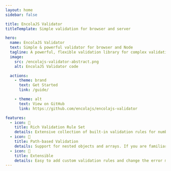 ```yaml
---
layout: home
sidebar: false

title: EncolaJS Validator
titleTemplate: Simple validation for browser and server

hero:
  name: EncolaJS Validator
  text: Simple & powerful validator for browser and Node
  tagline: A powerful, flexible validation library for complex validation scenarios. Excellent DX.
  image:
    src: /encolajs-validator-abstract.png
    alt: EncolaJS Validator code

  actions:
    - theme: brand
      text: Get Started
      link: /guide/

    - theme: alt
      text: View on GitHub
      link: https://github.com/encolajs/encolajs-validator

features:
  - icon: 🧜
    title: Rich Validation Rule Set
    details: Extensive collection of built-in validation rules for numbers, strings, arrays and date.
  - icon: 🧜
    title: Path-based Validation
    details: Support for nested objects and arrays. If you are familiar with Laravel, you'll feel at home
  - icon: 🎡
    title: Extensible
    details: Easy to add custom validation rules and change the error messages
---
```


<style>
.VPHero .image {
  max-width: 100%;
}
.VPHero .image-container {
  max-width: 100% !important;
  transform: none;
  padding: 0;
  margin: 0;
}
.VPHero .image-bg {
  display: none;
}
.VPHero .image-src {
  width: 100% !important;
  max-width: 100% !important;
  max-height: none;
  top: 0;
  left: 0;
  position: relative;
  transform: none;
}
</style>